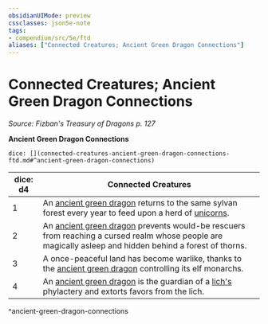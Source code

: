 ```yaml
---
obsidianUIMode: preview
cssclasses: json5e-note
tags:
- compendium/src/5e/ftd
aliases: ["Connected Creatures; Ancient Green Dragon Connections"]
---
```

# Connected Creatures; Ancient Green Dragon Connections
*Source: Fizban's Treasury of Dragons p. 127* 

**Ancient Green Dragon Connections**

`dice: [](connected-creatures-ancient-green-dragon-connections-ftd.md#^ancient-green-dragon-connections)`

| dice: d4 | Connected Creatures |
|----------|---------------------|
| 1 | An [ancient green dragon](/2-Mechanics/CLI/bestiary/dragon/ancient-green-dragon.md) returns to the same sylvan forest every year to feed upon a herd of [unicorns](/2-Mechanics/CLI/bestiary/celestial/unicorn.md). |
| 2 | An [ancient green dragon](/2-Mechanics/CLI/bestiary/dragon/ancient-green-dragon.md) prevents would-be rescuers from reaching a cursed realm whose people are magically asleep and hidden behind a forest of thorns. |
| 3 | A once-peaceful land has become warlike, thanks to the [ancient green dragon](/2-Mechanics/CLI/bestiary/dragon/ancient-green-dragon.md) controlling its elf monarchs. |
| 4 | An [ancient green dragon](/2-Mechanics/CLI/bestiary/dragon/ancient-green-dragon.md) is the guardian of a [lich's](/2-Mechanics/CLI/bestiary/undead/lich.md) phylactery and extorts favors from the lich. |
^ancient-green-dragon-connections